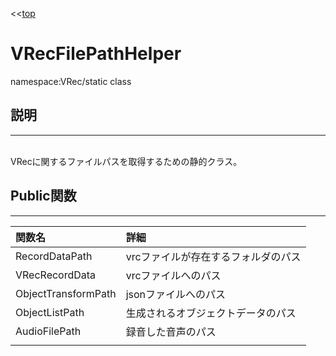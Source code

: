 <<[top](VRec.html)
# VRecFilePathHelper
namespace:VRec/static class

## **説明**
---
<br>
VRecに関するファイルパスを取得するための静的クラス。
<br>

## **Public関数**
---

|関数名|詳細|
|:-|:-|
|RecordDataPath|vrcファイルが存在するフォルダのパス|
|VRecRecordData|vrcファイルへのパス|
|ObjectTransformPath|jsonファイルへのパス|
|ObjectListPath|生成されるオブジェクトデータのパス|
|AudioFilePath|録音した音声のパス|
|||
<br>
